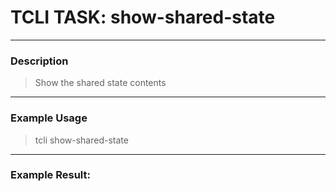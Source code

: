# TCLI TASK: show-shared-state

---
### Description
> Show the shared state contents

---
### Example Usage
> tcli show-shared-state



---
### Example Result:
